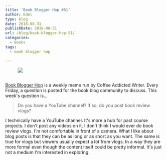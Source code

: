 ```yaml
---
title: 'Book Blogger Hop #51'
author: Edel
type: blog
date: 2018-08-31
publishDate: 2018-08-31
url: /blog/book-blogger-hop-51/
categories:
  - Books
tags:
  - book blogger hop

---
```

<figure><a rel="_nofollow" href="http://www.coffeeaddictedwriter.com/p/blog-page.html"><img src="https://i1.wp.com/3.bp.blogspot.com/-2bKizvp-A9w/WEjGAM4OjJI/AAAAAAAAV50/nU3xHQNtvSQQ8dRsB8OueG061E99KPrYACLcB/s1600/Book%2BBlogger%2BHop%2B%2528Final%2529.png?w=663&#038;ssl=1" data-recalc-dims="1" /></a></figure> 

<a rel="_nofollow" href="http://www.coffeeaddictedwriter.com/p/blog-page.html"></a>

<a rel="_nofollow" href="http://www.coffeeaddictedwriter.com/p/blog-page.html"><br /> </a><a rel="_nofollow" href="http://www.coffeeaddictedwriter.com/p/blog-page.html">Book Blogger Hop</a> is a weekly meme run by Coffee Addicted Writer. Every Friday, a question is posted for the book blog community to discuss. This week's question is&#8230;

> Do you have a YouTube channel? If so, do you post book review vlogs?

I technically have a YouTube channel. It's more a hub for past course projects. I don't post any videos on it. I don't think I would ever do book review vlogs. I'm not comfortable in front of a camera. What I like about blog posts is that they can be as long or as short as you want. The same is true for vlogs but viewers usually expect a lot from vlogs. In a way they are more formal even though the content itself could be pretty informal. It's just not a medium I'm interested in exploring.